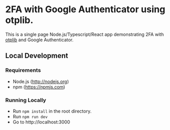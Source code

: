 # 2FA with Google Authenticator using otplib.

This is a single page Node.js/Typescript/React app demonstrating 2FA with [otplib](https://www.npmjs.com/package/otplib) and Google Authenticator.

## Local Development

### Requirements

* Node.js (http://nodejs.org)
* npm (https://npmjs.com)

### Running Locally

* Run `npm install` in the root directory.
* Run `npm run dev`
* Go to http://localhost:3000
